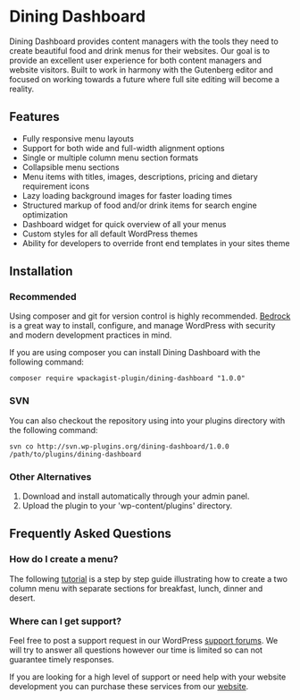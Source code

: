 # Dining Dashboard

Dining Dashboard provides content managers with the tools they need to create beautiful food and drink menus for their websites. 
Our goal is to provide an excellent user experience for both content managers and website visitors. Built to work in harmony with the Gutenberg editor and focused on working towards a future where full site editing will become a reality. 

## Features

* Fully responsive menu layouts
* Support for both wide and full-width alignment options
* Single or multiple column menu section formats
* Collapsible menu sections
* Menu items with titles, images, descriptions, pricing and dietary requirement icons
* Lazy loading background images for faster loading times
* Structured markup of food and/or drink items for search engine optimization
* Dashboard widget for quick overview of all your menus
* Custom styles for all default WordPress themes
* Ability for developers to override front end templates in your sites theme 

## Installation

### Recommended 
Using composer and git for version control is highly recommended. 
<a href="https://roots.io/bedrock/" target="_blank">Bedrock</a> is a great way to install, configure, and manage WordPress with security and modern development practices in mind.

If you are using composer you can install Dining Dashboard with the following command:
```
composer require wpackagist-plugin/dining-dashboard "1.0.0"
```

### SVN 
You can also checkout the repository using into your plugins directory with the following command:
```
svn co http://svn.wp-plugins.org/dining-dashboard/1.0.0 /path/to/plugins/dining-dashboard
```

### Other Alternatives
1. Download and install automatically through your admin panel.
2. Upload the plugin to your 'wp-content/plugins' directory. 

## Frequently Asked Questions 

### How do I create a menu? 

The following <a href="https://mysite.digital/plugins/dining-dashboard/how-to-create-a-menu/" target="_blank">tutorial</a> is a step by step guide illustrating how to create a two column menu with separate sections for breakfast, lunch, dinner and desert.

### Where can I get support?

Feel free to post a support request in our WordPress <a href="http://wordpress.org/support/plugin/dining-dashboard" target="_blank">support forums</a>. We will try to answer all questions however our time is limited so can not guarantee timely responses.

If you are looking for a high level of support or need help with your website development you can purchase these services from our <a href="https://mysite.digital/services/" target="_blank">website</a>.
